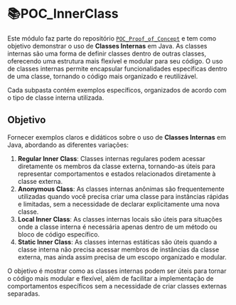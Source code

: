 # 📚POC_InnerClass

Este módulo faz parte do repositório [`POC_Proof_of_Concept`](https://github.com/Higur1/POC_Proof_of_Concept) e tem como objetivo demonstrar o uso de **Classes Internas** em Java. As classes internas são uma forma de definir classes dentro de outras classes, oferecendo uma estrutura mais flexível e modular para seu código. O uso de classes internas permite encapsular funcionalidades específicas dentro de uma classe, tornando o código mais organizado e reutilizável.

Cada subpasta contém exemplos específicos, organizados de acordo com o tipo de classe interna utilizada.

## Objetivo

Fornecer exemplos claros e didáticos sobre o uso de **Classes Internas** em Java, abordando as diferentes variações:

1. **Regular Inner Class**: Classes internas regulares podem acessar diretamente os membros da classe externa, tornando-as úteis para representar comportamentos e estados relacionados diretamente à classe externa.
2. **Anonymous Class**: As classes internas anônimas são frequentemente utilizadas quando você precisa criar uma classe para instâncias rápidas e limitadas, sem a necessidade de declarar explicitamente uma nova classe.
3. **Local Inner Class**: As classes internas locais são úteis para situações onde a classe interna é necessária apenas dentro de um método ou bloco de código específico.
4. **Static Inner Class**: As classes internas estáticas são úteis quando a classe interna não precisa acessar membros de instâncias da classe externa, mas ainda assim precisa de um escopo organizado e modular.

O objetivo é mostrar como as classes internas podem ser úteis para tornar o código mais modular e flexível, além de facilitar a implementação de comportamentos específicos sem a necessidade de criar classes externas separadas.
